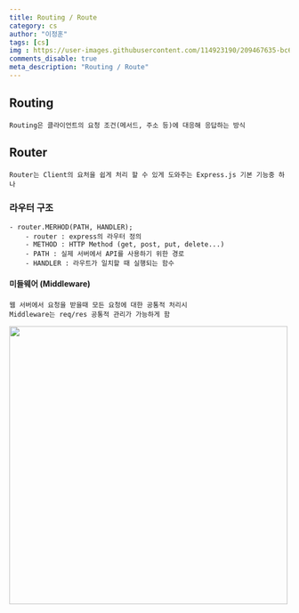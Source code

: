 ```yaml
---
title: Routing / Route
category: cs
author: "이정훈"
tags: [cs]
img : https://user-images.githubusercontent.com/114923190/209467635-bc6f3a3e-6af0-4e04-9c44-a22f2a8ccf51.png
comments_disable: true
meta_description: "Routing / Route"
---
```


## Routing 
	Routing은 클라이언트의 요청 조건(메서드, 주소 등)에 대응해 응답하는 방식

## Router
	Router는 Client의 요처을 쉽게 처리 할 수 있게 도와주는 Express.js 기본 기능중 하나

### 라우터 구조
	- router.MERHOD(PATH, HANDLER);
		- router : express의 라우터 정의
		- METHOD : HTTP Method (get, post, put, delete...)
		- PATH : 실제 서버에서 API를 사용하기 위한 경로
		- HANDLER : 라우트가 일치할 때 실행되는 함수

#### 미들웨어 (Middleware)
	웹 서버에서 요청을 받을때 모든 요청에 대한 공통적 처리시
	Middleware는 req/res 공통적 관리가 가능하게 함
<img src = 'https://user-images.githubusercontent.com/114923190/209467635-bc6f3a3e-6af0-4e04-9c44-a22f2a8ccf51.png' width = '500'>
